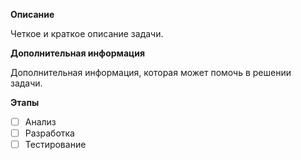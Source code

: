 **Описание**

Четкое и краткое описание задачи.

**Дополнительная информация**

Дополнительная информация, которая может помочь в решении задачи.

**Этапы**

- [ ] Анализ
- [ ] Разработка
- [ ] Тестирование

